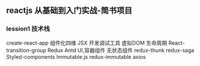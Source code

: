 ## reactjs 从基础到入门实战-简书项目

### lession1 技术栈

create-react-app
组件化四维
JSX
开发调试工具
虚拟DOM
生命周期
React-transition-group
Redux
Antd
UI,容器组件
无状态组件
redux-thunk
redux-saga
Styled-components
Immutable.js
redux-immutable
axios